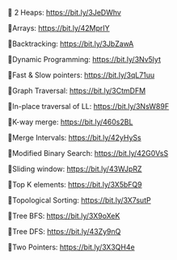 📍 2 Heaps: https://bit.ly/3JeDWhv

📍Arrays: https://bit.ly/42MprIY

📍Backtracking: https://bit.ly/3JbZawA

📍Dynamic Programming: https://bit.ly/3Nv5lyt

📍Fast & Slow pointers: https://bit.ly/3qL71uu

📍Graph Traversal: https://bit.ly/3CtmDFM

📍In-place traversal of LL: https://bit.ly/3NsW89F

📍K-way merge: https://bit.ly/460s2BL

📍Merge Intervals: https://bit.ly/42yHySs

📍Modified Binary Search: https://bit.ly/42G0VsS

📍Sliding window: https://bit.ly/43WJpRZ

📍Top K elements: https://bit.ly/3X5bFQ9

📍Topological Sorting: https://bit.ly/3X7sutP

📍Tree BFS: https://bit.ly/3X9oXeK

📍Tree DFS: https://bit.ly/43Zy9nQ

📍Two Pointers: https://bit.ly/3X3QH4e
